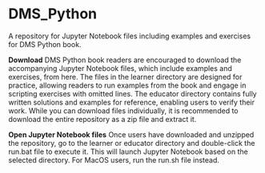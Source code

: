 # DMS_Python
A repository for Jupyter Notebook files including examples and exercises for DMS Python book.

**Download**
DMS Python book readers are encouraged to download the accompanying Jupyter Notebook files, which include examples and exercises, from here. 
The files in the learner directory are designed for practice, allowing readers to run examples from the book and engage in scripting exercises with omitted lines. The educator directory contains fully written solutions and examples for reference, enabling users to verify their work.
While you can download files individually, it is recommended to download the entire repository as a zip file and extract it.

**Open Jupyter Notebook files**
Once users have downloaded and unzipped the repository, go to the learner or educator directory and double-click the run.bat file to execute it. This will launch Jupyter Notebook based on the selected directory. For MacOS users, run the run.sh file instead.
